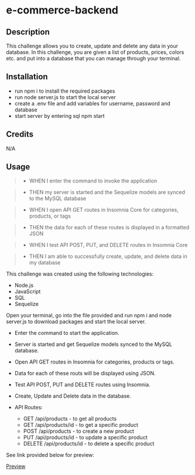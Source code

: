 # e-commerce-backend

## Description

This challenge allows you to create, update and delete any data in your database. In this challenge, you are given a list of products, prices, colors etc. and put into a database that you can manage through your terminal. 

## Installation

* run npm i to install the required packages
* run node server.js to start the local server
* create a .env file and add variables for username, password and database 
* start server by entering sql npm start

## Credits

N/A

## Usage

>* WHEN I enter the command to invoke the application

>* THEN my server is started and the Sequelize models are synced to the MySQL database

>* WHEN I open API GET routes in Insomnia Core for categories, products, or tags

>* THEN the data for each of these routes is displayed in a formatted JSON

>* WHEN I test API POST, PUT, and DELETE routes in Insomnia Core

>* THEN I am able to successfully create, update, and delete data in my database

This challenge was created using the following technologies: 
* Node.js
* JavaScript
* SQL
* Sequelize

Open your terminal, go into the file provided and run npm i and node server.js to download packages and start the local server.

* Enter the command to start the application. 
* Server is started and get Sequelize models synced to the MySQL database. 
* Open API GET routes in Insomnia for categories, products or tags.
* Data for each of these routs will be displayed using JSON. 
* Test API POST, PUT and DELETE routes using Insomnia. 
* Create, Update and Delete data in the database. 

* API Routes: 
    * GET /api/products - to get all products
    * GET /api/products/id - to get a specific product
    * POST /api/products - to create a new product
    * PUT /api/products/id - to update a specific product
    * DELETE /api/products/id - to delete a specific product

See link provided below for preview: 

[Preview](https://github.com/em1nm/e-commerce-backend/assets/126382072/efffd58c-0c21-41b2-b208-59c899d4b0a5)



